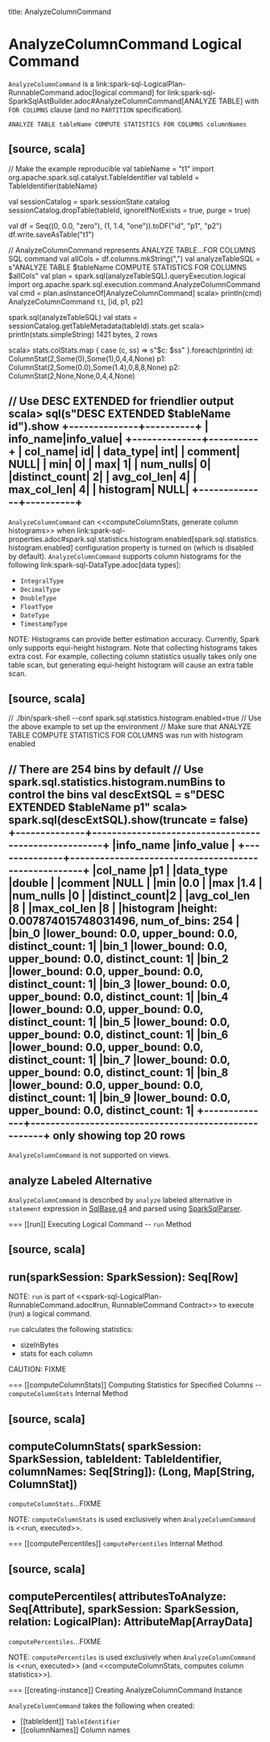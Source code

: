 title: AnalyzeColumnCommand

# AnalyzeColumnCommand Logical Command

`AnalyzeColumnCommand` is a link:spark-sql-LogicalPlan-RunnableCommand.adoc[logical command] for link:spark-sql-SparkSqlAstBuilder.adoc#AnalyzeColumnCommand[ANALYZE TABLE] with `FOR COLUMNS` clause (and no `PARTITION` specification).

```
ANALYZE TABLE tableName COMPUTE STATISTICS FOR COLUMNS columnNames
```

[source, scala]
----
// Make the example reproducible
val tableName = "t1"
import org.apache.spark.sql.catalyst.TableIdentifier
val tableId = TableIdentifier(tableName)

val sessionCatalog = spark.sessionState.catalog
sessionCatalog.dropTable(tableId, ignoreIfNotExists = true, purge = true)

val df = Seq((0, 0.0, "zero"), (1, 1.4, "one")).toDF("id", "p1", "p2")
df.write.saveAsTable("t1")

// AnalyzeColumnCommand represents ANALYZE TABLE...FOR COLUMNS SQL command
val allCols = df.columns.mkString(",")
val analyzeTableSQL = s"ANALYZE TABLE $tableName COMPUTE STATISTICS FOR COLUMNS $allCols"
val plan = spark.sql(analyzeTableSQL).queryExecution.logical
import org.apache.spark.sql.execution.command.AnalyzeColumnCommand
val cmd = plan.asInstanceOf[AnalyzeColumnCommand]
scala> println(cmd)
AnalyzeColumnCommand `t1`, [id, p1, p2]

spark.sql(analyzeTableSQL)
val stats = sessionCatalog.getTableMetadata(tableId).stats.get
scala> println(stats.simpleString)
1421 bytes, 2 rows

scala> stats.colStats.map { case (c, ss) => s"$c: $ss" }.foreach(println)
id: ColumnStat(2,Some(0),Some(1),0,4,4,None)
p1: ColumnStat(2,Some(0.0),Some(1.4),0,8,8,None)
p2: ColumnStat(2,None,None,0,4,4,None)

// Use DESC EXTENDED for friendlier output
scala> sql(s"DESC EXTENDED $tableName id").show
+--------------+----------+
|     info_name|info_value|
+--------------+----------+
|      col_name|        id|
|     data_type|       int|
|       comment|      NULL|
|           min|         0|
|           max|         1|
|     num_nulls|         0|
|distinct_count|         2|
|   avg_col_len|         4|
|   max_col_len|         4|
|     histogram|      NULL|
+--------------+----------+
----

`AnalyzeColumnCommand` can <<computeColumnStats, generate column histograms>> when link:spark-sql-properties.adoc#spark.sql.statistics.histogram.enabled[spark.sql.statistics.histogram.enabled] configuration property is turned on (which is disabled by default). `AnalyzeColumnCommand` supports column histograms for the following link:spark-sql-DataType.adoc[data types]:

* `IntegralType`
* `DecimalType`
* `DoubleType`
* `FloatType`
* `DateType`
* `TimestampType`

NOTE: Histograms can provide better estimation accuracy. Currently, Spark only supports equi-height histogram. Note that collecting histograms takes extra cost. For example, collecting column statistics usually takes only one table scan, but generating equi-height histogram will cause an extra table scan.

[source, scala]
----
// ./bin/spark-shell --conf spark.sql.statistics.histogram.enabled=true
// Use the above example to set up the environment
// Make sure that ANALYZE TABLE COMPUTE STATISTICS FOR COLUMNS was run with histogram enabled

// There are 254 bins by default
// Use spark.sql.statistics.histogram.numBins to control the bins
val descExtSQL = s"DESC EXTENDED $tableName p1"
scala> spark.sql(descExtSQL).show(truncate = false)
+--------------+-----------------------------------------------------+
|info_name     |info_value                                           |
+--------------+-----------------------------------------------------+
|col_name      |p1                                                   |
|data_type     |double                                               |
|comment       |NULL                                                 |
|min           |0.0                                                  |
|max           |1.4                                                  |
|num_nulls     |0                                                    |
|distinct_count|2                                                    |
|avg_col_len   |8                                                    |
|max_col_len   |8                                                    |
|histogram     |height: 0.007874015748031496, num_of_bins: 254       |
|bin_0         |lower_bound: 0.0, upper_bound: 0.0, distinct_count: 1|
|bin_1         |lower_bound: 0.0, upper_bound: 0.0, distinct_count: 1|
|bin_2         |lower_bound: 0.0, upper_bound: 0.0, distinct_count: 1|
|bin_3         |lower_bound: 0.0, upper_bound: 0.0, distinct_count: 1|
|bin_4         |lower_bound: 0.0, upper_bound: 0.0, distinct_count: 1|
|bin_5         |lower_bound: 0.0, upper_bound: 0.0, distinct_count: 1|
|bin_6         |lower_bound: 0.0, upper_bound: 0.0, distinct_count: 1|
|bin_7         |lower_bound: 0.0, upper_bound: 0.0, distinct_count: 1|
|bin_8         |lower_bound: 0.0, upper_bound: 0.0, distinct_count: 1|
|bin_9         |lower_bound: 0.0, upper_bound: 0.0, distinct_count: 1|
+--------------+-----------------------------------------------------+
only showing top 20 rows
----

`AnalyzeColumnCommand` is not supported on views.

## analyze Labeled Alternative

`AnalyzeColumnCommand` is described by `analyze` labeled alternative in `statement` expression in [SqlBase.g4](../sql/AstBuilder.md#grammar) and parsed using [SparkSqlParser](../SparkSqlParser.md#visitAnalyze).

=== [[run]] Executing Logical Command -- `run` Method

[source, scala]
----
run(sparkSession: SparkSession): Seq[Row]
----

NOTE: `run` is part of <<spark-sql-LogicalPlan-RunnableCommand.adoc#run, RunnableCommand Contract>> to execute (run) a logical command.

`run` calculates the following statistics:

* sizeInBytes
* stats for each column

CAUTION: FIXME

=== [[computeColumnStats]] Computing Statistics for Specified Columns -- `computeColumnStats` Internal Method

[source, scala]
----
computeColumnStats(
  sparkSession: SparkSession,
  tableIdent: TableIdentifier,
  columnNames: Seq[String]): (Long, Map[String, ColumnStat])
----

`computeColumnStats`...FIXME

NOTE: `computeColumnStats` is used exclusively when `AnalyzeColumnCommand` is <<run, executed>>.

=== [[computePercentiles]] `computePercentiles` Internal Method

[source, scala]
----
computePercentiles(
  attributesToAnalyze: Seq[Attribute],
  sparkSession: SparkSession,
  relation: LogicalPlan): AttributeMap[ArrayData]
----

`computePercentiles`...FIXME

NOTE: `computePercentiles` is used exclusively when `AnalyzeColumnCommand` is <<run, executed>> (and <<computeColumnStats, computes column statistics>>).

=== [[creating-instance]] Creating AnalyzeColumnCommand Instance

`AnalyzeColumnCommand` takes the following when created:

* [[tableIdent]] `TableIdentifier`
* [[columnNames]] Column names
